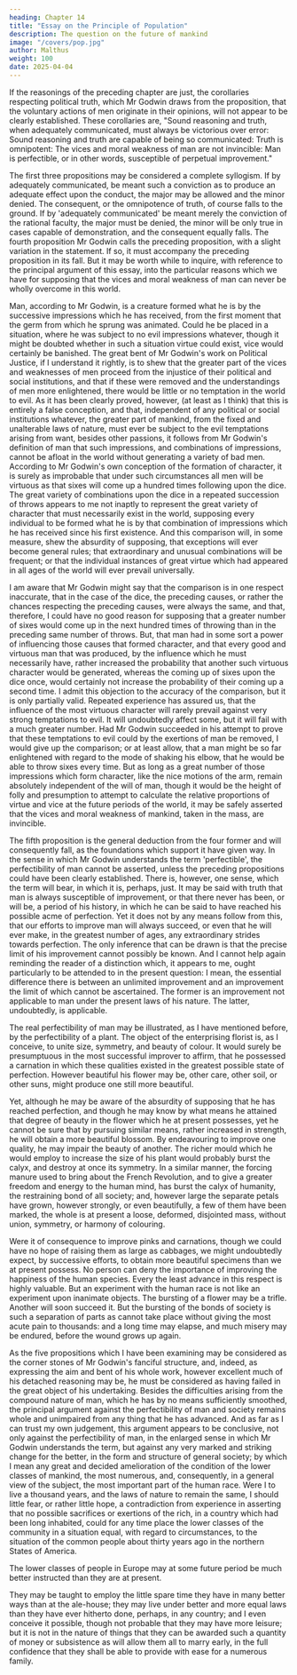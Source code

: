 ```yaml
---
heading: Chapter 14
title: "Essay on the Principle of Population"
description: The question on the future of mankind
image: "/covers/pop.jpg"
author: Malthus
weight: 100
date: 2025-04-04
---
```



<!-- Mr Godwin's five propositions respecting political truth, on which his whole work hinges, not established—Reasons we have for supposing, from the distress occasioned by the principle of population, that the vices and moral weakness of man can never be wholly eradicated—Perfectibility, in the sense in which Mr Godwin uses the term, not applicable to man—Nature of the real perfectibility of man illustrated. -->

If the reasonings of the preceding chapter are just, the corollaries respecting political truth, which Mr Godwin draws from the proposition, that the voluntary actions of men originate in their opinions, will not appear to be clearly established. These corollaries are, "Sound reasoning and truth, when adequately communicated, must always be victorious over error: Sound reasoning and truth are capable of being so communicated: Truth is omnipotent: The vices and moral weakness of man are not invincible: Man is perfectible, or in other words, susceptible of perpetual improvement."

The first three propositions may be considered a complete syllogism. If by adequately communicated, be meant such a conviction as to produce an adequate effect upon the conduct, the major may be allowed and the minor denied. The consequent, or the omnipotence of truth, of course falls to the ground. If by 'adequately communicated' be meant merely the conviction of the rational faculty, the major must be denied, the minor will be only true in cases capable of demonstration, and the consequent equally falls. The fourth proposition Mr Godwin calls the preceding proposition, with a slight variation in the statement. If so, it must accompany the preceding proposition in its fall. But it may be worth while to inquire, with reference to the principal argument of this essay, into the particular reasons which we have for supposing that the vices and moral weakness of man can never be wholly overcome in this world.

Man, according to Mr Godwin, is a creature formed what he is by the successive impressions which he has received, from the first moment that the germ from which he sprung was animated. Could he be placed in a situation, where he was subject to no evil impressions whatever, though it might be doubted whether in such a situation virtue could exist, vice would certainly be banished. The great bent of Mr Godwin's work on Political Justice, if I understand it rightly, is to shew that the greater part of the vices and weaknesses of men proceed from the injustice of their political and social institutions, and that if these were removed and the understandings of men more enlightened, there would be little or no temptation in the world to evil. As it has been clearly proved, however, (at least as I think) that this is entirely a false conception, and that, independent of any political or social institutions whatever, the greater part of mankind, from the fixed and unalterable laws of nature, must ever be subject to the evil temptations arising from want, besides other passions, it follows from Mr Godwin's definition of man that such impressions, and combinations of impressions, cannot be afloat in the world without generating a variety of bad men. According to Mr Godwin's own conception of the formation of character, it is surely as improbable that under such circumstances all men will be virtuous as that sixes will come up a hundred times following upon the dice. The great variety of combinations upon the dice in a repeated succession of throws appears to me not inaptly to represent the great variety of character that must necessarily exist in the world, supposing every individual to be formed what he is by that combination of impressions which he has received since his first existence. And this comparison will, in some measure, shew the absurdity of supposing, that exceptions will ever become general rules; that extraordinary and unusual combinations will be frequent; or that the individual instances of great virtue which had appeared in all ages of the world will ever prevail universally.

I am aware that Mr Godwin might say that the comparison is in one respect inaccurate, that in the case of the dice, the preceding causes, or rather the chances respecting the preceding causes, were always the same, and that, therefore, I could have no good reason for supposing that a greater number of sixes would come up in the next hundred times of throwing than in the preceding same number of throws. But, that man had in some sort a power of influencing those causes that formed character, and that every good and virtuous man that was produced, by the influence which he must necessarily have, rather increased the probability that another such virtuous character would be generated, whereas the coming up of sixes upon the dice once, would certainly not increase the probability of their coming up a second time. I admit this objection to the accuracy of the comparison, but it is only partially valid. Repeated experience has assured us, that the influence of the most virtuous character will rarely prevail against very strong temptations to evil. It will undoubtedly affect some, but it will fail with a much greater number. Had Mr Godwin succeeded in his attempt to prove that these temptations to evil could by the exertions of man be removed, I would give up the comparison; or at least allow, that a man might be so far enlightened with regard to the mode of shaking his elbow, that he would be able to throw sixes every time. But as long as a great number of those impressions which form character, like the nice motions of the arm, remain absolutely independent of the will of man, though it would be the height of folly and presumption to attempt to calculate the relative proportions of virtue and vice at the future periods of the world, it may be safely asserted that the vices and moral weakness of mankind, taken in the mass, are invincible.

The fifth proposition is the general deduction from the four former and will consequently fall, as the foundations which support it have given way. In the sense in which Mr Godwin understands the term 'perfectible', the perfectibility of man cannot be asserted, unless the preceding propositions could have been clearly established. There is, however, one sense, which the term will bear, in which it is, perhaps, just. It may be said with truth that man is always susceptible of improvement, or that there never has been, or will be, a period of his history, in which he can be said to have reached his possible acme of perfection. Yet it does not by any means follow from this, that our efforts to improve man will always succeed, or even that he will ever make, in the greatest number of ages, any extraordinary strides towards perfection. The only inference that can be drawn is that the precise limit of his improvement cannot possibly be known. And I cannot help again reminding the reader of a distinction which, it appears to me, ought particularly to be attended to in the present question: I mean, the essential difference there is between an unlimited improvement and an improvement the limit of which cannot be ascertained. The former is an improvement not applicable to man under the present laws of his nature. The latter, undoubtedly, is applicable.

The real perfectibility of man may be illustrated, as I have mentioned before, by the perfectibility of a plant. The object of the enterprising florist is, as I conceive, to unite size, symmetry, and beauty of colour. It would surely be presumptuous in the most successful improver to affirm, that he possessed a carnation in which these qualities existed in the greatest possible state of perfection. However beautiful his flower may be, other care, other soil, or other suns, might produce one still more beautiful.

Yet, although he may be aware of the absurdity of supposing that he has reached perfection, and though he may know by what means he attained that degree of beauty in the flower which he at present possesses, yet he cannot be sure that by pursuing similar means, rather increased in strength, he will obtain a more beautiful blossom. By endeavouring to improve one quality, he may impair the beauty of another. The richer mould which he would employ to increase the size of his plant would probably burst the calyx, and destroy at once its symmetry. In a similar manner, the forcing manure used to bring about the French Revolution, and to give a greater freedom and energy to the human mind, has burst the calyx of humanity, the restraining bond of all society; and, however large the separate petals have grown, however strongly, or even beautifully, a few of them have been marked, the whole is at present a loose, deformed, disjointed mass, without union, symmetry, or harmony of colouring.

Were it of consequence to improve pinks and carnations, though we could have no hope of raising them as large as cabbages, we might undoubtedly expect, by successive efforts, to obtain more beautiful specimens than we at present possess. No person can deny the importance of improving the happiness of the human species. Every the least advance in this respect is highly valuable. But an experiment with the human race is not like an experiment upon inanimate objects. The bursting of a flower may be a trifle. Another will soon succeed it. But the bursting of the bonds of society is such a separation of parts as cannot take place without giving the most acute pain to thousands: and a long time may elapse, and much misery may be endured, before the wound grows up again.

As the five propositions which I have been examining may be considered as the corner stones of Mr Godwin's fanciful structure, and, indeed, as expressing the aim and bent of his whole work, however excellent much of his detached reasoning may be, he must be considered as having failed in the great object of his undertaking. Besides the difficulties arising from the compound nature of man, which he has by no means sufficiently smoothed, the principal argument against the perfectibility of man and society remains whole and unimpaired from any thing that he has advanced. And as far as I can trust my own judgement, this argument appears to be conclusive, not only against the perfectibility of man, in the enlarged sense in which Mr Godwin understands the term, but against any very marked and striking change for the better, in the form and structure of general society; by which I mean any great and decided amelioration of the condition of the lower classes of mankind, the most numerous, and, consequently, in a general view of the subject, the most important part of the human race. Were I to live a thousand years, and the laws of nature to remain the same, I should little fear, or rather little hope, a contradiction from experience in asserting that no possible sacrifices or exertions of the rich, in a country which had been long inhabited, could for any time place the lower classes of the community in a situation equal, with regard to circumstances, to the situation of the common people about thirty years ago in the northern States of America.

The lower classes of people in Europe may at some future period be much better instructed than they are at present.

They may be taught to employ the little spare time they have in many better ways than at the ale-house; they may live under better and more equal laws than they have ever hitherto done, perhaps, in any country; and I even conceive it possible, though not probable that they may have more leisure; but it is not in the nature of things that they can be awarded such a quantity of money or subsistence as will allow them all to marry early, in the full confidence that they shall be able to provide with ease for a numerous family.
